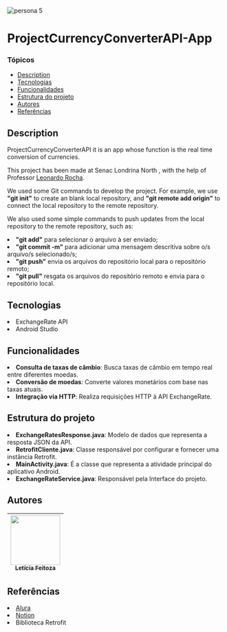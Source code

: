 ![persona 5](https://cdn2.steamgriddb.com/hero_thumb/a45613e8740e38fe7d019d79fbf8712b.jpg)
# ProjectCurrencyConverterAPI-App


### Tópicos
* [Description](#description)
* [Tecnologias](#tecnologias)
* [Funcionalidades](#funcionalidades)
* [Estrutura do projeto](#estrutura-do-projeto)
* [Autores](#autores)
* [Referências](#referências)

## Description
<p>ProjectCurrencyConverterAPI it is an app whose function is the real time conversion of currencies.</p>
<p>This project has been made at Senac Londrina North , with the help of Professor <a href="https://github.com/leonardossrocha">Leonardo Rocha</a>.</p>
<p>We used some Git commands to develop the project. For example, we use <b>"git init"</b> to create an blank local repository, and <b>"git remote add origin"</b> to connect the local repository to the remote repository.</p>
<p>We also used some simple commands to push updates from the local repository to the remote repository, such as: 
  <li><b>"git add"</b> para selecionar o arquivo à ser enviado;</li>
  <li><b>"git commit -m"</b> para adicionar uma mensagem descritiva sobre o/s arquivo/s selecionado/s;</li>
  <li><b>"git push"</b> envia os arquivos do repositório local para o repositório remoto;</li>
  <li><b>"git pull"</b> resgata os arquivos do repositório remoto e envia para o repositório local.</li></p>

## Tecnologias
<li>ExchangeRate API</li>
<li>Android Studio</li>

## Funcionalidades
<li><b>Consulta de taxas de câmbio</b>: Busca taxas de câmbio em tempo real entre diferentes moedas.</li>
<li><b>Conversão de moedas</b>: Converte valores monetários com base nas taxas atuais.</li>
<li><b>Integração via HTTP</b>: Realiza requisições HTTP à API ExchangeRate.</li>

## Estrutura do projeto
<li><b>ExchangeRatesResponse.java</b>: Modelo de dados que representa a resposta JSON da API.</li>
<li><b>RetrofitCliente.java</b>: Classe responsável por configurar e fornecer uma instância Retrofit.</li>
<li><b>MainActivity.java</b>: É a classe que representa a atividade principal do aplicativo Android.</li>
<li><b>ExchangeRateService.java</b>: Responsável pela Interface do projeto.</li>

## Autores
| [<img loading="lazy" src="https://avatars.githubusercontent.com/u/180124583?v=4" width=115><br><sub>Letícia Feitoza</sub>](https://github.com/LmayuXD)|
| :---: |

## Referências 
<li><a href="https://www.alura.com.br/artigos/escrever-bom-readme?utm_term=&utm_campaign=topo-aon-search-gg-dsa-artigos_conteudos&utm_source=google&utm_medium=cpc&campaign_id=11384329873_164240702375_703829337057&utm_id=11384329873_164240702375_703829337057&hsa_acc=7964138385&hsa_cam=topo-aon-search-gg-dsa-artigos_conteudos&hsa_grp=164240702375&hsa_ad=703829337057&hsa_src=g&hsa_tgt=dsa-2276348409543&hsa_kw=&hsa_mt=&hsa_net=google&hsa_ver=3&gad_source=1&gad_campaignid=11384329873&gbraid=0AAAAADpqZICk0MzLro-t3DLjYjxFyjzVj&gclid=EAIaIQobChMIxpD8vsaejwMVlQ9ECB1L1x5IEAAYASAAEgLF9PD_BwE">Alura</a></li>
<li><a href="https://www.notion.com/">Notion</a></li>
<li>Biblioteca Retrofit</li>
